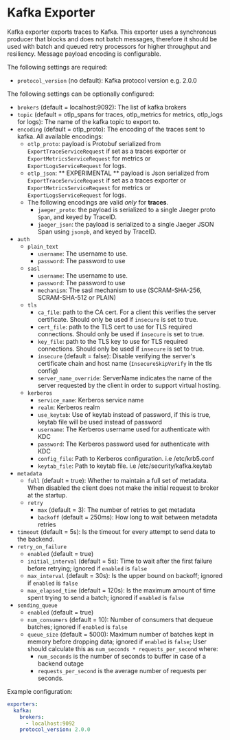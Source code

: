 # Kafka Exporter

Kafka exporter exports traces to Kafka. This exporter uses a synchronous producer
that blocks and does not batch messages, therefore it should be used with batch and queued retry
processors for higher throughput and resiliency. Message payload encoding is configurable.
 
The following settings are required:
- `protocol_version` (no default): Kafka protocol version e.g. 2.0.0

The following settings can be optionally configured:
- `brokers` (default = localhost:9092): The list of kafka brokers
- `topic` (default = otlp_spans for traces, otlp_metrics for metrics, otlp_logs for logs): The name of the kafka topic to export to.
- `encoding` (default = otlp_proto): The encoding of the traces sent to kafka. All available encodings:
  - `otlp_proto`: payload is Protobuf serialized from `ExportTraceServiceRequest` if set as a traces exporter or `ExportMetricsServiceRequest` for metrics or `ExportLogsServiceRequest` for logs.
  - `otlp_json`:  ** EXPERIMENTAL ** payload is Json serialized from `ExportTraceServiceRequest` if set as a traces exporter or `ExportMetricsServiceRequest` for metrics or `ExportLogsServiceRequest` for logs. 
  - The following encodings are valid *only* for **traces**.
    - `jaeger_proto`: the payload is serialized to a single Jaeger proto `Span`, and keyed by TraceID.
    - `jaeger_json`: the payload is serialized to a single Jaeger JSON Span using `jsonpb`, and keyed by TraceID.
- `auth`
  - `plain_text`
    - `username`: The username to use.
    - `password`: The password to use
  - `sasl`
    - `username`: The username to use.
    - `password`: The password to use
    - `mechanism`: The sasl mechanism to use (SCRAM-SHA-256, SCRAM-SHA-512 or PLAIN)
  - `tls`
    - `ca_file`: path to the CA cert. For a client this verifies the server certificate. Should
      only be used if `insecure` is set to true.
    - `cert_file`: path to the TLS cert to use for TLS required connections. Should
      only be used if `insecure` is set to true.
    - `key_file`: path to the TLS key to use for TLS required connections. Should
      only be used if `insecure` is set to true.
    - `insecure` (default = false): Disable verifying the server's certificate chain and host 
      name (`InsecureSkipVerify` in the tls config)
    - `server_name_override`: ServerName indicates the name of the server requested by the client
      in order to support virtual hosting.
  - `kerberos`
    - `service_name`: Kerberos service name
    - `realm`: Kerberos realm
    - `use_keytab`:  Use of keytab instead of password, if this is true, keytab file will be used instead of password
    - `username`: The Kerberos username used for authenticate with KDC
    - `password`: The Kerberos password used for authenticate with KDC
    - `config_file`: Path to Kerberos configuration. i.e /etc/krb5.conf
    - `keytab_file`: Path to keytab file. i.e /etc/security/kafka.keytab
- `metadata`
  - `full` (default = true): Whether to maintain a full set of metadata. 
                                    When disabled the client does not make the initial request to broker at the startup.
  - `retry`
    - `max` (default = 3): The number of retries to get metadata
    - `backoff` (default = 250ms): How long to wait between metadata retries
- `timeout` (default = 5s): Is the timeout for every attempt to send data to the backend.
- `retry_on_failure`
  - `enabled` (default = true)
  - `initial_interval` (default = 5s): Time to wait after the first failure before retrying; ignored if `enabled` is `false`
  - `max_interval` (default = 30s): Is the upper bound on backoff; ignored if `enabled` is `false`
  - `max_elapsed_time` (default = 120s): Is the maximum amount of time spent trying to send a batch; ignored if `enabled` is `false`
- `sending_queue`
  - `enabled` (default = true)
  - `num_consumers` (default = 10): Number of consumers that dequeue batches; ignored if `enabled` is `false`
  - `queue_size` (default = 5000): Maximum number of batches kept in memory before dropping data; ignored if `enabled` is `false`;
  User should calculate this as `num_seconds * requests_per_second` where:
    - `num_seconds` is the number of seconds to buffer in case of a backend outage
    - `requests_per_second` is the average number of requests per seconds.

Example configuration:

```yaml
exporters:
  kafka:
    brokers:
      - localhost:9092
    protocol_version: 2.0.0
```
